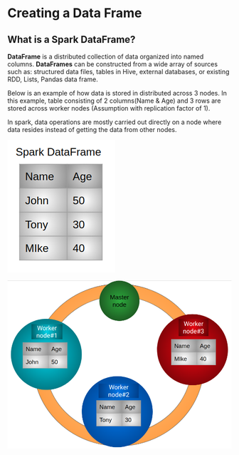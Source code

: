 # Creating a Data Frame

## What is a Spark DataFrame?

**DataFrame** is a distributed collection of data organized into named columns. **DataFrames** can be constructed from a wide array of sources such as: structured data files, tables in Hive, external databases, or existing RDD, Lists, Pandas data frame.

Below is an example of how data is stored in distributed across 3 nodes. In this example, table consisting of 2 columns\(Name & Age\) and 3 rows are stored across worker nodes \(Assumption with replication factor of 1\). 

In spark, data operations are mostly carried out directly on a node where data resides instead of getting the data from other nodes.  

![](../.gitbook/assets/sparktable%20%282%29.png)

![Spark Cluster containing 3 worker nodes and a master node. Each node stores one record in this example. ](../.gitbook/assets/sparkdataframe.png)



